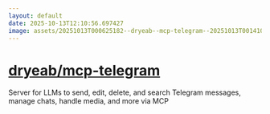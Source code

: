 ```yaml
---
layout: default
date: 2025-10-13T12:10:56.697427
image: assets/20251013T000625182--dryeab--mcp-telegram--20251013T001410743--cropped.png
---
```


# [dryeab/mcp-telegram](https://github.com/dryeab/mcp-telegram)

Server for LLMs to send, edit, delete, and search Telegram messages, manage chats, handle media, and more via MCP
